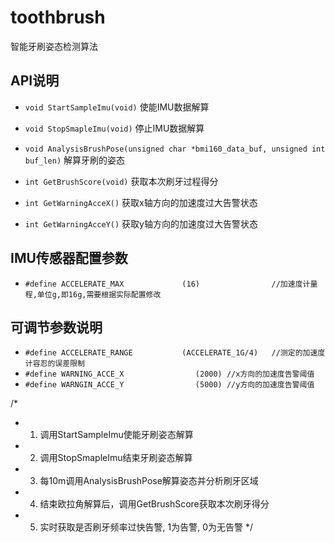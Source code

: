 # toothbrush
智能牙刷姿态检测算法

## API说明
* `void StartSampleImu(void)`
使能IMU数据解算

* `void StopSmapleImu(void)`
停止IMU数据解算

* `void AnalysisBrushPose(unsigned char *bmi160_data_buf, unsigned int buf_len)`
解算牙刷的姿态

* `int GetBrushScore(void)`
获取本次刷牙过程得分

* `int GetWarningAcceX()`
获取x轴方向的加速度过大告警状态

* `int GetWarningAcceY()`
获取y轴方向的加速度过大告警状态

## IMU传感器配置参数
* `#define ACCELERATE_MAX             (16)                //加速度计量程,单位g,即16g,需要根据实际配置修改`

## 可调节参数说明
* `#define ACCELERATE_RANGE           (ACCELERATE_1G/4)   //测定的加速度计容忍的误差限制`
* `#define WARNING_ACCE_X                (2000) //x方向的加速度告警阈值`
* `#define WARNGIN_ACCE_Y                (5000) //y方向的加速度告警阈值`

/*
 *  1. 调用StartSampleImu使能牙刷姿态解算
 *  2. 调用StopSmapleImu结束牙刷姿态解算
 *  3. 每10m调用AnalysisBrushPose解算姿态并分析刷牙区域
 *  4. 结束欧拉角解算后，调用GetBrushScore获取本次刷牙得分
 *  5. 实时获取是否刷牙频率过快告警, 1为告警, 0为无告警
 */
